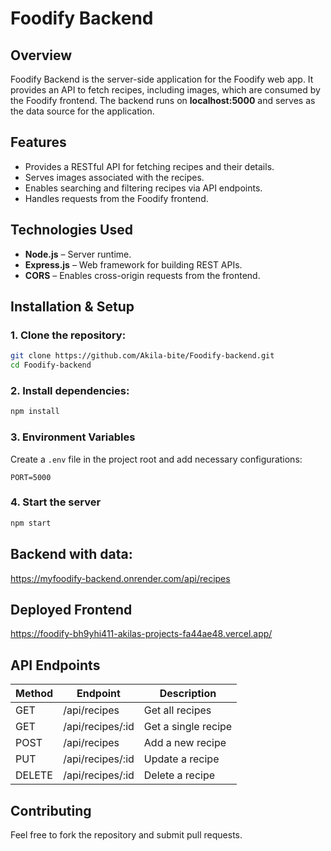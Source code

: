 
# Foodify Backend

## Overview
Foodify Backend is the server-side application for the Foodify web app. It provides an API to fetch recipes, including images, which are consumed by the Foodify frontend. The backend runs on **localhost:5000** and serves as the data source for the application.

## Features
- Provides a RESTful API for fetching recipes and their details.
- Serves images associated with the recipes.
- Enables searching and filtering recipes via API endpoints.
- Handles requests from the Foodify frontend.

## Technologies Used
- **Node.js** – Server runtime.
- **Express.js** – Web framework for building REST APIs.
- **CORS** – Enables cross-origin requests from the frontend.

## Installation & Setup
### 1. Clone the repository:
```sh
git clone https://github.com/Akila-bite/Foodify-backend.git
cd Foodify-backend
```

### 2. Install dependencies:
```sh
npm install
```

### 3. Environment Variables
Create a `.env` file in the project root and add necessary configurations:
```
PORT=5000

```

### 4. Start the server
```sh
npm start
```
## Backend with data:
https://myfoodify-backend.onrender.com/api/recipes 

## Deployed Frontend 

https://foodify-bh9yhi411-akilas-projects-fa44ae48.vercel.app/


## API Endpoints
| Method | Endpoint          | Description            |
|--------|------------------|------------------------|
| GET    | /api/recipes     | Get all recipes       |
| GET    | /api/recipes/:id | Get a single recipe   |
| POST   | /api/recipes     | Add a new recipe      |
| PUT    | /api/recipes/:id | Update a recipe       |
| DELETE | /api/recipes/:id | Delete a recipe       |

## Contributing
Feel free to fork the repository and submit pull requests.



